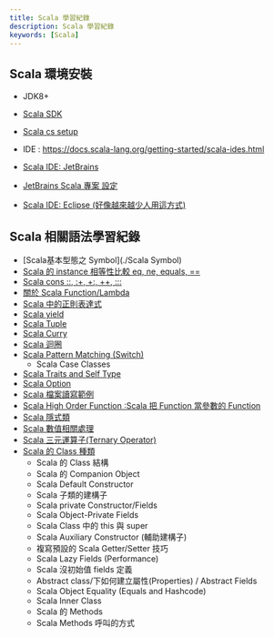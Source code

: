 ```yaml
---
title: Scala 學習紀錄
description: Scala 學習紀錄
keywords: [Scala]
---
```


## Scala 環境安裝
* JDK8+
* [Scala SDK](https://www.scala-lang.org/)
* [Scala cs setup](https://www.scala-lang.org/download/)

* IDE : https://docs.scala-lang.org/getting-started/scala-ides.html
* [Scala IDE: JetBrains](./Scala_IDE_JetBrains)
* [JetBrains Scala 專案 設定](./Create_JetBrains_Scala_Maven_Project)
* [Scala IDE: Eclipse \(好像越來越少人用這方式)](./Scala_IDE_Eclipse)


## Scala 相關語法學習紀錄
* [Scala基本型態之 Symbol](./Scala Symbol)
* [Scala 的 instance 相等性比較 eq, ne, equals, ==](./Scala_Instance_equals)
* [Scala cons ::, :+, +:, ++, :::](./Scala_Cons)
* [關於 Scala Function/Lambda](./Scala_Function_Lambda)
* [Scala 中的正則表達式](./Scala_Regex)
* [Scala yield](./Scala_Yield)
* [Scala Tuple](./Scala_Tuple)
* [Scala Curry](./Scala_Curry)
* [Scala 迴圈](./Scala_Loop)
* [Scala Pattern Matching \(Switch)](./Scala_Switch)
    * Scala Case Classes
* [Scala Traits and Self Type](./Scala_Trait_SelfType)
* [Scala Option](./Scala_Option)
* [Scala 檔案讀寫範例](./Scala_File_Read_Write)
* [Scala High Order Function :Scala 把 Function 當參數的 Function](./Scala_High_Order_Function)
* [Scala 隱式類](./Scala_Implicit_Class)
* [Scala 數值相關處理](./Scala_Numeric_Operation)
* [Scala 三元運算子\(Ternary Operator)](./Scala_Ternary_Operator)
* [Scala 的 Class 種類](./Scala_Class)
    * Scala 的 Class 結構
    * Scala 的 Companion Object
    * Scala Default Constructor
    * Scala 子類的建構子
    * Scala private Constructor/Fields
    * Scala Object-Private Fields
    * Scala Class 中的 this 與 super
    * Scala Auxiliary Constructor \(輔助建構子)
    * 複寫預設的 Scala Getter/Setter 技巧
    * Scala Lazy Fields \(Performance)
    * Scala 沒初始值 fields 定義
    * Abstract class/下如何建立屬性\(Properties) / Abstract Fields
    * Scala Object Equality \(Equals and Hashcode)
    * Scala Inner Class
    * Scala 的 Methods
    * Scala Methods 呼叫的方式